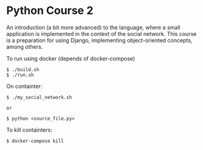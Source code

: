 # Python Course 2

An introduction (a bit more advanced) to the language, where a small application is implemented in the context of the social network. This course is a preparation for using Django, implementing object-oriented concepts, among others.

To run using docker (depends of docker-compose)

```
$ ./build.sh
$ ./run.sh
```

On containter:

```
$ ./my_social_network.sh

or

$ python <source_file.py>
```

To kill containters:

```
$ docker-compose kill
```
